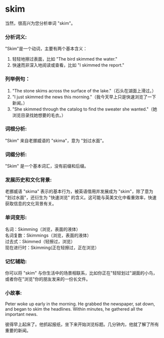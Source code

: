 # skim

当然，很高兴为您分析单词 "skim"。

  

### 分析词义:

  

"Skim"是一个动词，主要有两个基本含义：

  

1.  轻轻地擦过表面，比如 "The bird skimmed the water."
2.  快速而非深入地阅读或查看，比如 "I skimmed the report."

  

### 列举例句：

  

1.  "The stone skims across the surface of the lake."（石头在湖面上滑过。）
2.  "I just skimmed the news this morning."（我今天早上只是快速浏览了一下新闻。）
3.  "She skimmed through the catalog to find the sweater she wanted."（她浏览目录找她想要的毛衣。）

  

### 词根分析:

  

"Skim" 来自老挪威语的 "skima"，意为 "划过水面"。

  

### 词缀分析:

  

"Skim" 是一个基本词汇，没有前缀和后缀。

  

### 发展历史和文化背景:

  

老挪威语 "skima" 表示的基本行为，被英语借用并发展成为 "skim"，除了意为 "划过水面"，还衍生为 "快速浏览" 的含义。这可能与英美文化中看重效率，快速获取信息的文化背景有关。

  

### 单词变形:

  

名词：Skimming（浏览，表面的液体）  
名词复数：Skimmings（浏览，表面的液体）  
过去式：Skimmed（轻擦过，浏览）  
现在进行时：Skimming(正在轻擦过，正在浏览）

  

### 记忆辅助:

  

你可以将 "skim" 与你生活中的场景相联系，比如你正在"轻轻划过"湖面的小鸟，或者你在"浏览"你的朋友发来的一份长文件。

  

### 小故事:

  

Peter woke up early in the morning. He grabbed the newspaper, sat down, and began to skim the headlines. Within minutes, he gathered all the important news.

  

彼得早上起床了。他抓起报纸，坐下来开始浏览标题。几分钟内，他就了解了所有重要的新闻。
